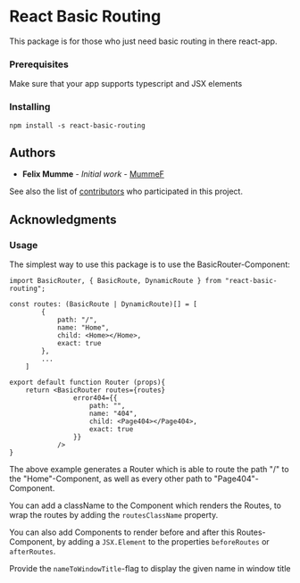 # React Basic Routing

This package is for those who just need basic routing in there react-app.

### Prerequisites

Make sure that your app supports typescript and JSX elements

### Installing

`npm install -s react-basic-routing`

## Authors

* **Felix Mumme** - *Initial work* - [MummeF](https://github.com/MummeF)

See also the list of [contributors](https://github.com/MummeF/basic-routing/graphs/contributors) who participated in this project.


## Acknowledgments

### Usage

The simplest way to use this package is to use the BasicRouter-Component:

```
import BasicRouter, { BasicRoute, DynamicRoute } from "react-basic-routing";

const routes: (BasicRoute | DynamicRoute)[] = [
        {
            path: "/",
            name: "Home",
            child: <Home></Home>,
            exact: true
        },
        ...
    ]

export default function Router (props){
    return <BasicRouter routes={routes}
                error404={{
                    path: "",
                    name: "404",
                    child: <Page404></Page404>,
                    exact: true
                }}
            />
}
```

The above example generates a Router which is able to route the path "/" to the "Home"-Component, as well as every other path to "Page404"-Component.

You can add a className to the Component which renders the Routes, to wrap the routes by adding the `routesClassName` property.

You can also add Components to render before and after this Routes-Component, by adding a `JSX.Element` to the properties `beforeRoutes` or `afterRoutes`.

Provide the `nameToWindowTitle`-flag to display the given name in window title